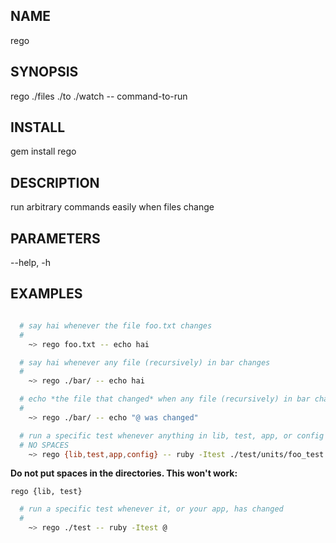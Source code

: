 NAME
---------------

rego

SYNOPSIS
---------------

rego ./files ./to ./watch -- command-to-run

INSTALL
---------------

gem install rego

DESCRIPTION
---------------

run arbitrary commands easily when files change

PARAMETERS
---------------

--help, -h

EXAMPLES
---------------

```bash

  # say hai whenever the file foo.txt changes
  #
    ~> rego foo.txt -- echo hai

  # say hai whenever any file (recursively) in bar changes
  #
    ~> rego ./bar/ -- echo hai

  # echo *the file that changed* when any file (recursively) in bar changes
  #
    ~> rego ./bar/ -- echo "@ was changed"

  # run a specific test whenever anything in lib, test, app, or config changes
  # NO SPACES
    ~> rego {lib,test,app,config} -- ruby -Itest ./test/units/foo_test.rb --name teh_test
```

**Do not put spaces in the directories. This won't work:**

`rego {lib, test} `

```bash
  # run a specific test whenever it, or your app, has changed
  #
    ~> rego ./test -- ruby -Itest @

```
